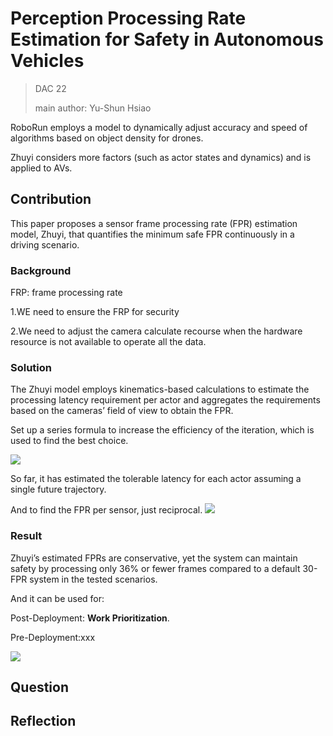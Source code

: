 # Perception Processing Rate Estimation for Safety in Autonomous Vehicles

>DAC 22
>
>main author: Yu-Shun Hsiao

RoboRun employs a model to dynamically adjust accuracy and speed of algorithms based on object density for drones. 

Zhuyi considers more factors (such as actor states and dynamics) and is applied to AVs.

## Contribution
This paper proposes a sensor frame processing rate (FPR) estimation model, Zhuyi, that quantifies the minimum safe FPR continuously in a driving scenario.

### Background

FRP: frame processing rate

1.WE need to ensure the FRP for security

2.We need to adjust the camera calculate recourse when the hardware resource is not available to operate all the data.



### Solution

The Zhuyi model employs kinematics-based calculations to estimate the processing latency requirement per actor and aggregates the requirements based on the cameras’ field of view to obtain the FPR.

Set up a series formula to increase the efficiency of the iteration, which is used to find the best choice.

![]([https://github.com/XingzhenCHEN/PaperReview/edit/main/Week1/Zhuyi/formula1.png](https://github.com/XingzhenCHEN/PaperReview/blob/main/Week1/Zhuyi/formula1.png))


So far, it has estimated the tolerable latency for each actor assuming a single future trajectory.

And to find the FPR per sensor, just reciprocal.
![](https://github.com/XingzhenCHEN/PaperReview/edit/main/Week1/Zhuyi/reciprocal.png)



### Result

Zhuyi’s estimated FPRs are conservative, yet the system can maintain safety by processing only 36% or fewer frames compared to a default 30-FPR system in the tested scenarios.

And it can be used for:

Post-Deployment: **Work Prioritization**.

Pre-Deployment:xxx

![]([https://github.com/XingzhenCHEN/PaperReview/blob/main/Week1/Zhuyi/figure3.png](https://github.com/XingzhenCHEN/PaperReview/blob/main/Week1/Zhuyi/figure3.png))



## Question







## Reflection




